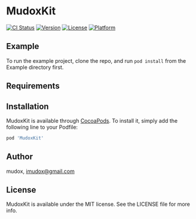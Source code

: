 # MudoxKit

[![CI Status](https://img.shields.io/travis/mudox/MudoxKit.svg?style=flat)](https://travis-ci.org/mudox/MudoxKit)
[![Version](https://img.shields.io/cocoapods/v/MudoxKit.svg?style=flat)](https://cocoapods.org/pods/MudoxKit)
[![License](https://img.shields.io/cocoapods/l/MudoxKit.svg?style=flat)](https://cocoapods.org/pods/MudoxKit)
[![Platform](https://img.shields.io/cocoapods/p/MudoxKit.svg?style=flat)](https://cocoapods.org/pods/MudoxKit)

## Example

To run the example project, clone the repo, and run `pod install` from the Example directory first.

## Requirements

## Installation

MudoxKit is available through [CocoaPods](https://cocoapods.org). To install
it, simply add the following line to your Podfile:

```ruby
pod 'MudoxKit'
```

## Author

mudox, imudox@gmail.com

## License

MudoxKit is available under the MIT license. See the LICENSE file for more info.
